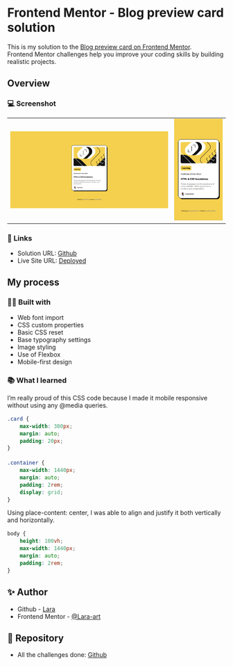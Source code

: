 # Frontend Mentor - Blog preview card solution

This is my solution to the <a href="https://www.frontendmentor.io/challenges/blog-preview-card-ckPaj01IcS"> Blog preview card on Frontend Mentor</a>.<br> Frontend Mentor challenges help you improve your coding skills by building realistic projects. 


## Overview

### 💻 Screenshot

<table>
  <tr>
    <td style="width: 75%;"><img src="https://github.com/Lara-art/Blog-preview-card/blob/main/screenshot/Desktop.PNG" alt="Vista de Escritorio" style="width: 100%;"/></td>
    <td style="width: 25%;"><img src="https://github.com/Lara-art/Blog-preview-card/blob/main/screenshot/Mobile.PNG"  alt="Vista Móvil" style="width: 100%;"/></td>
  </tr>
</table>

### 🔗 Links

- Solution URL: [Github](https://github.com/Lara-art/Blog-preview-card)
- Live Site URL: [Deployed](https://lara-art.github.io/Blog-preview-card/)

## My process

### 👩‍💻 Built with

- Web font import
- CSS custom properties
- Basic CSS reset
- Base typography settings
- Image styling
- Use of Flexbox
- Mobile-first design


### 📚 What I learned

I’m really proud of this CSS code because I made it mobile responsive without using any @media queries.


```css
.card {
    max-width: 380px;
    margin: auto;
    padding: 20px;
}

.container {
    max-width: 1440px;
    margin: auto;
    padding: 2rem;
    display: grid;
}
```
Using place-content: center, I was able to align and justify it both vertically and horizontally.

```css
body {
    height: 100vh;
    max-width: 1440px;
    margin: auto;
    padding: 2rem;
}
```


## ✨ Author

- Github - [Lara](https://github.com/Lara-art)
- Frontend Mentor - [@Lara-art](https://www.frontendmentor.io/profile/Lara-art)

## 📂 Repository

- All the challenges done: [Github](https://github.com/Lara-art/My-Frontend-Mentor-Repository)
